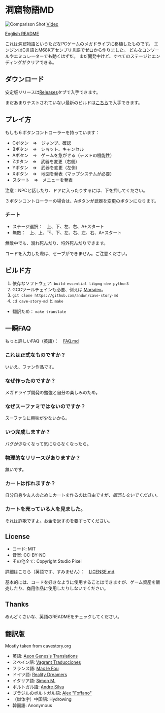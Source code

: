 # 洞窟物語MD
![Comparison Shot](doc/screen01.png)
[Video](http://www.youtube.com/watch?v=aZU133ekDVk)

[English README](README.md)

これは洞窟物語というただなPCゲームのメガドライブに移植したものです。
エンジンはC言語とM68Kアセンブリ言語でゼロから作りました。
どんなコンソールやエミュレーターでも動くはずだ。
まだ開発中けど、すべてのステージとエンディングがクリアできる。

## ダウンロード
安定版リリースは[Releases](https://github.com/andwn/cave-story-md/releases)タブで入手できます。

まだあまりテストされていない最新のビルドは[こちら](https://tenshi.skychase.zone/cs/)で入手できます。

## プレイ方
もしも６ボタンコントローラーを持っています：

- Cボタン　⇒　ジャンプ、確認
- Bボタン　⇒　ショット、キャンセル
- Aボタン　⇒　ゲームを急がせる（テストの機能性）
- Zボタン　⇒　武器を変更（右側）
- Yボタン　⇒　武器を変更（左側）
- Xボタン　⇒　地図を発表（マップシステムが必要）
- スタート　⇒　メニューを発表

注意：NPCと話したり、ドアに入ったりするには、下を押してください。

３ボタンコントローラーの場合は、Aボタンが武器を変更のボタンになります。

### チート
- ステージ選択：　上、下、左、右、A+スタート
- 無敵：　上、上、下、下、左、右、左、右、A+スタート

無敵中でも、溺れ死んだり、埒外死んだりできます。

コードを入力した際は、セーブができません。ご注意ください。

## ビルド方
1. 依存なソフトウェア: `build-essential libpng-dev python3` 
2. GCCツールチェインも必要、例えば [Marsdev](http://github.com/andwn/marsdev)。
3. `git clone https://github.com/andwn/cave-story-md`
4. `cd cave-story-md` と `make`
  - 翻訳ため： `make translate`

## 一瞬FAQ
もっと詳しいFAQ（英語）：　[FAQ.md](doc/FAQ.md)

### これは正式なものですか？
いいえ、ファン作品です。

### なぜ作ったのですか？
メガドライブ開発の勉強と自分の楽しみのため。

### なぜスーファミではないのですか？
スーファミに興味が少ないから。

### いつ完成しますか？
バグが少なくなって気にならなくなったら。

### 物理的なリリースがありますか？
無いです。

### カートは作れますか？
自分自身や友人のためにカートを作るのは自由ですが、*販売しないでください*。

### カートを売っている人を見ました。
それは詐欺ですよ。お金を返すのを要すってください。

## License
- コード: MIT
- 音楽: CC-BY-NC
- その他全て: Copyright Studio Pixel

詳細はこちら（英語です、すみません）：　[LICENSE.md](doc/LICENSE.md).

基本的には、コードを好きなように使用することはできますが、ゲーム資産を販売したり、商用作品に使用したりしないでください。

## Thanks
めんどくさいな、英語のREADMEをチェックしてください。

## 翻訳版
Mostly taken from cavestory.org

- 英語: [Aeon Genesis Translations](http://agtp.romhack.net/)
- スペイン語: [Vagrant Traducciones](http://vagrant.romhackhispano.org)
- フランス語: [Max le Fou](http://cavestory.maxlefou.com/)
- ドイツ語: [Reality Dreamers](http://www.reality-dreamers.de/)
- イタリア語: [Simon M.](mailto:simonogatari@gmail.com)
- ポルトガル語: [Andre Silva](mailto:andreluis.g.silva@gmail.com)
- ブラジルのポルトガル語: [Alex "Foffano"](mailto:foffano@gmail.com)
- （単体字）中国語: Hydrowing
- 韓国語: Anonymous

